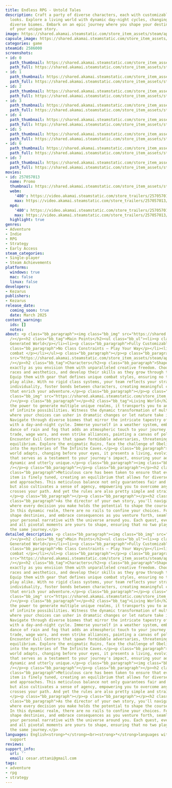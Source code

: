 ```yaml
---
title: Endless RPG - Untold Tales
description: Craft a party of diverse characters, each with customizable skills and
  looks. Explore a living world with dynamic day-night cycles, changing seasons, and
  diverse biomes. Embark on an epic journey where you shape your destiny as the director
  of your unique story.
image: https://shared.akamai.steamstatic.com/store_item_assets/steam/apps/2586000/header.jpg?t=1734004450
capsule_image: https://shared.akamai.steamstatic.com/store_item_assets/steam/apps/2586000/capsule_231x87.jpg?t=1734004450
categories: game
steamid: 2586000
screenshots:
- id: 0
  path_thumbnail: https://shared.akamai.steamstatic.com/store_item_assets/steam/apps/2586000/ss_67e2290228da987b0d983e2f1d73df03c069929c.600x338.jpg?t=1734004450
  path_full: https://shared.akamai.steamstatic.com/store_item_assets/steam/apps/2586000/ss_67e2290228da987b0d983e2f1d73df03c069929c.1920x1080.jpg?t=1734004450
- id: 1
  path_thumbnail: https://shared.akamai.steamstatic.com/store_item_assets/steam/apps/2586000/ss_085f350559b51232968671c866ef5d99e26572df.600x338.jpg?t=1734004450
  path_full: https://shared.akamai.steamstatic.com/store_item_assets/steam/apps/2586000/ss_085f350559b51232968671c866ef5d99e26572df.1920x1080.jpg?t=1734004450
- id: 2
  path_thumbnail: https://shared.akamai.steamstatic.com/store_item_assets/steam/apps/2586000/ss_63addf150e91b74561b1c512ac5298dbd5a57376.600x338.jpg?t=1734004450
  path_full: https://shared.akamai.steamstatic.com/store_item_assets/steam/apps/2586000/ss_63addf150e91b74561b1c512ac5298dbd5a57376.1920x1080.jpg?t=1734004450
- id: 3
  path_thumbnail: https://shared.akamai.steamstatic.com/store_item_assets/steam/apps/2586000/ss_730639eac7f74c293642d65e40d37cfd9fc63d40.600x338.jpg?t=1734004450
  path_full: https://shared.akamai.steamstatic.com/store_item_assets/steam/apps/2586000/ss_730639eac7f74c293642d65e40d37cfd9fc63d40.1920x1080.jpg?t=1734004450
- id: 4
  path_thumbnail: https://shared.akamai.steamstatic.com/store_item_assets/steam/apps/2586000/ss_6855e94ef3dab05c50acc4a88dc0c325829a5cd3.600x338.jpg?t=1734004450
  path_full: https://shared.akamai.steamstatic.com/store_item_assets/steam/apps/2586000/ss_6855e94ef3dab05c50acc4a88dc0c325829a5cd3.1920x1080.jpg?t=1734004450
- id: 5
  path_thumbnail: https://shared.akamai.steamstatic.com/store_item_assets/steam/apps/2586000/ss_a117d250471a24d1da0ee10334c68b9991ccff27.600x338.jpg?t=1734004450
  path_full: https://shared.akamai.steamstatic.com/store_item_assets/steam/apps/2586000/ss_a117d250471a24d1da0ee10334c68b9991ccff27.1920x1080.jpg?t=1734004450
- id: 6
  path_thumbnail: https://shared.akamai.steamstatic.com/store_item_assets/steam/apps/2586000/ss_c6db5c2a54a0e13ebe6e545eee1f1aa6334a1a0c.600x338.jpg?t=1734004450
  path_full: https://shared.akamai.steamstatic.com/store_item_assets/steam/apps/2586000/ss_c6db5c2a54a0e13ebe6e545eee1f1aa6334a1a0c.1920x1080.jpg?t=1734004450
- id: 7
  path_thumbnail: https://shared.akamai.steamstatic.com/store_item_assets/steam/apps/2586000/ss_f092b2c502b1586ff8968717cfde851607ab7394.600x338.jpg?t=1734004450
  path_full: https://shared.akamai.steamstatic.com/store_item_assets/steam/apps/2586000/ss_f092b2c502b1586ff8968717cfde851607ab7394.1920x1080.jpg?t=1734004450
movies:
- id: 257057013
  name: Promo
  thumbnail: https://shared.akamai.steamstatic.com/store_item_assets/steam/apps/257057013/movie.293x165.jpg?t=1726858638
  webm:
    '480': https://video.akamai.steamstatic.com/store_trailers/257057013/movie480_vp9.webm?t=1726858638
    max: https://video.akamai.steamstatic.com/store_trailers/257057013/movie_max_vp9.webm?t=1726858638
  mp4:
    '480': https://video.akamai.steamstatic.com/store_trailers/257057013/movie480.mp4?t=1726858638
    max: https://video.akamai.steamstatic.com/store_trailers/257057013/movie_max.mp4?t=1726858638
  highlight: true
genres:
- Adventure
- Indie
- RPG
- Strategy
- Early Access
steam_categories:
- Single-player
- Steam Achievements
platforms:
  windows: true
  mac: false
  linux: false
developers:
- Kezarus
publishers:
- Kezarus
release_date:
  coming_soon: true
  date: March 2025
content_warning:
  ids: []
  notes:
about: <p class="bb_paragraph"><img class="bb_img" src="https://shared.akamai.steamstatic.com/store_item_assets/steam/apps/2586000/extras/COVER.png?t=1734004450"
  /></p><h2 class="bb_tag">Main Points</h2><ul class="bb_ul"><li><p class="bb_paragraph">Procedurally
  Generated World</p></li><li><p class="bb_paragraph">Fully Customizable Characters</p></li><li><p
  class="bb_paragraph">No Class Constraints – Play Your Way</p></li><li><p class="bb_paragraph">Animated
  combat </p></li></ul><p class="bb_paragraph"></p><p class="bb_paragraph"><img class="bb_img"
  src="https://shared.akamai.steamstatic.com/store_item_assets/steam/apps/2586000/extras/CHARS_SHOWCASE.gif?t=1734004450"
  /></p><h2 class="bb_tag">Characters</h2><p class="bb_paragraph">Shape your characters
  exactly as you envision them with unparalleled creative freedom. Choose from diverse
  races and aesthetics, and develop their skills as they grow through their journey.
  Equip them with gear that defines unique combat styles, ensuring no two characters
  play alike. With no rigid class systems, your team reflects your strategy. Beyond
  individuality, foster bonds between characters, creating meaningful connections
  that enrich your adventure.</p><p class="bb_paragraph"></p><p class="bb_paragraph"><img
  class="bb_img" src="https://shared.akamai.steamstatic.com/store_item_assets/steam/apps/2586000/extras/Char_Animations.gif?t=1734004450"
  /></p><p class="bb_paragraph"></p><h2 class="bb_tag">Living World</h2><p class="bb_paragraph">With
  the power to generate multiple unique realms, it transports you to an open world
  of infinite possibilities. Witness the dynamic transformation of multiple realms,
  where your choices can usher in dramatic changes or let nature take its course.
  Navigate through diverse biomes that mirror the intricate tapestry of nature. Engage
  with a day-and-night cycle. Immerse yourself in a weather system, embracing the
  dance of rain and fog that adds an atmospheric touch to your journey. Towns evolve,
  trade, wage wars, and even strike alliances, painting a canvas of political intrigue.
  Encounter Evil Centers that spawn formidable adversaries, threatening the world's
  equilibrium. Explore the enigmatic Ruins, face the challenge of Obelisks, and delve
  into the mysteries of The Infinite Caves.</p><p class="bb_paragraph"></p><p class="bb_paragraph">The
  world adapts, changing before your eyes, it presents a living, evolving environment
  that serves as a testament to your journey's impact, ensuring your adventures remain
  dynamic and utterly unique.</p><p class="bb_paragraph"><img class="bb_img" src="https://shared.akamai.steamstatic.com/store_item_assets/steam/apps/2586000/extras/Town_Growth.gif?t=1734004450"
  /></p><p class="bb_paragraph"></p><p class="bb_paragraph"></p><h2 class="bb_tag">Rules</h2><p
  class="bb_paragraph">Meticulous care has been taken to ensure that every skill and
  item is finely tuned, creating an equilibrium that allows for diverse strategies
  and approaches. This meticulous balance not only guarantees fair and engaging gameplay
  but also cultivates a sense of agency, empowering you to overcome any obstacle that
  crosses your path. And yet the rules are also pretty simple and straightforward.
  </p><p class="bb_paragraph"></p><p class="bb_paragraph"></p><h2 class="bb_tag">Agency</h2><p
  class="bb_paragraph">As the director of your own story, you'll navigate a world
  where every decision you make holds the potential to shape the course of events.
  In this dynamic realm, there are no rails to confine your choices. Forge alliances,
  shape destinies, and embrace consequences as you venture forth, seamlessly intertwining
  your personal narrative with the universe around you. Each quest, every encounter,
  and all pivotal moments are yours to shape, ensuring that no two players experience
  the same journey.</p>
detailed_description: <p class="bb_paragraph"><img class="bb_img" src="https://shared.akamai.steamstatic.com/store_item_assets/steam/apps/2586000/extras/COVER.png?t=1734004450"
  /></p><h2 class="bb_tag">Main Points</h2><ul class="bb_ul"><li><p class="bb_paragraph">Procedurally
  Generated World</p></li><li><p class="bb_paragraph">Fully Customizable Characters</p></li><li><p
  class="bb_paragraph">No Class Constraints – Play Your Way</p></li><li><p class="bb_paragraph">Animated
  combat </p></li></ul><p class="bb_paragraph"></p><p class="bb_paragraph"><img class="bb_img"
  src="https://shared.akamai.steamstatic.com/store_item_assets/steam/apps/2586000/extras/CHARS_SHOWCASE.gif?t=1734004450"
  /></p><h2 class="bb_tag">Characters</h2><p class="bb_paragraph">Shape your characters
  exactly as you envision them with unparalleled creative freedom. Choose from diverse
  races and aesthetics, and develop their skills as they grow through their journey.
  Equip them with gear that defines unique combat styles, ensuring no two characters
  play alike. With no rigid class systems, your team reflects your strategy. Beyond
  individuality, foster bonds between characters, creating meaningful connections
  that enrich your adventure.</p><p class="bb_paragraph"></p><p class="bb_paragraph"><img
  class="bb_img" src="https://shared.akamai.steamstatic.com/store_item_assets/steam/apps/2586000/extras/Char_Animations.gif?t=1734004450"
  /></p><p class="bb_paragraph"></p><h2 class="bb_tag">Living World</h2><p class="bb_paragraph">With
  the power to generate multiple unique realms, it transports you to an open world
  of infinite possibilities. Witness the dynamic transformation of multiple realms,
  where your choices can usher in dramatic changes or let nature take its course.
  Navigate through diverse biomes that mirror the intricate tapestry of nature. Engage
  with a day-and-night cycle. Immerse yourself in a weather system, embracing the
  dance of rain and fog that adds an atmospheric touch to your journey. Towns evolve,
  trade, wage wars, and even strike alliances, painting a canvas of political intrigue.
  Encounter Evil Centers that spawn formidable adversaries, threatening the world's
  equilibrium. Explore the enigmatic Ruins, face the challenge of Obelisks, and delve
  into the mysteries of The Infinite Caves.</p><p class="bb_paragraph"></p><p class="bb_paragraph">The
  world adapts, changing before your eyes, it presents a living, evolving environment
  that serves as a testament to your journey's impact, ensuring your adventures remain
  dynamic and utterly unique.</p><p class="bb_paragraph"><img class="bb_img" src="https://shared.akamai.steamstatic.com/store_item_assets/steam/apps/2586000/extras/Town_Growth.gif?t=1734004450"
  /></p><p class="bb_paragraph"></p><p class="bb_paragraph"></p><h2 class="bb_tag">Rules</h2><p
  class="bb_paragraph">Meticulous care has been taken to ensure that every skill and
  item is finely tuned, creating an equilibrium that allows for diverse strategies
  and approaches. This meticulous balance not only guarantees fair and engaging gameplay
  but also cultivates a sense of agency, empowering you to overcome any obstacle that
  crosses your path. And yet the rules are also pretty simple and straightforward.
  </p><p class="bb_paragraph"></p><p class="bb_paragraph"></p><h2 class="bb_tag">Agency</h2><p
  class="bb_paragraph">As the director of your own story, you'll navigate a world
  where every decision you make holds the potential to shape the course of events.
  In this dynamic realm, there are no rails to confine your choices. Forge alliances,
  shape destinies, and embrace consequences as you venture forth, seamlessly intertwining
  your personal narrative with the universe around you. Each quest, every encounter,
  and all pivotal moments are yours to shape, ensuring that no two players experience
  the same journey.</p>
languages: English<strong>*</strong><br><strong>*</strong>languages with full audio
  support
reviews:
support_info:
  url: ''
  email: cesar.ottani@gmail.com
tags:
- adventure
- rpg
- strategy
---
```


